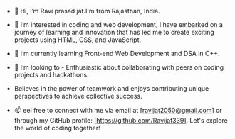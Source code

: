 - 👋 Hi, I’m Ravi prasad jat.I'm from Rajasthan, India.
- 👀 I’m interested in coding and web development, I have embarked on a journey of learning and innovation that has led me to create exciting projects using HTML, CSS, and JavaScript.


- 🌱 I’m currently learning Front-end Web Development and DSA in C++.
- 💞️ I’m looking to - Enthusiastic about collaborating with peers on coding projects and hackathons.
- Believes in the power of teamwork and enjoys contributing unique perspectives to achieve collective success.

- 📫 eel free to connect with me via email at [ravijat2050@gmail.com] or through my GitHub profile: [https://github.com/Ravijat339]. Let's explore the world of coding together!

<!---
Ravijat339/Ravijat339 is a ✨ special ✨ repository because its `README.md` (this file) appears on your GitHub profile.
You can click the Preview link to take a look at your changes.
--->
